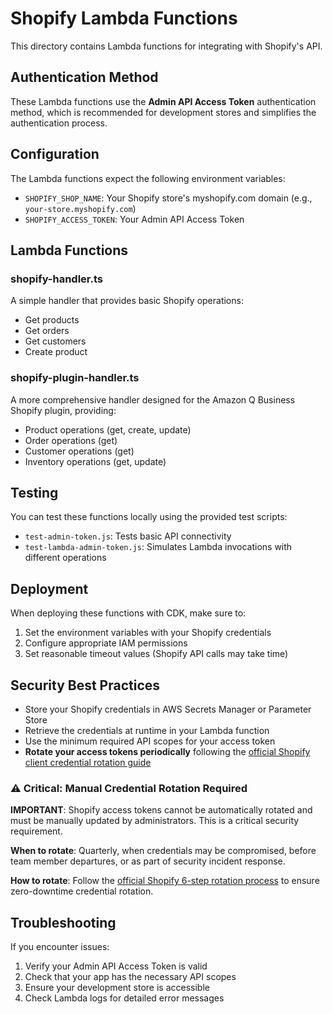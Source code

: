 # Shopify Lambda Functions

This directory contains Lambda functions for integrating with Shopify's API.

## Authentication Method

These Lambda functions use the **Admin API Access Token** authentication method, which is recommended for development stores and simplifies the authentication process.

## Configuration

The Lambda functions expect the following environment variables:

- `SHOPIFY_SHOP_NAME`: Your Shopify store's myshopify.com domain (e.g., `your-store.myshopify.com`)
- `SHOPIFY_ACCESS_TOKEN`: Your Admin API Access Token

## Lambda Functions

### shopify-handler.ts

A simple handler that provides basic Shopify operations:
- Get products
- Get orders
- Get customers
- Create product

### shopify-plugin-handler.ts

A more comprehensive handler designed for the Amazon Q Business Shopify plugin, providing:
- Product operations (get, create, update)
- Order operations (get)
- Customer operations (get)
- Inventory operations (get, update)

## Testing

You can test these functions locally using the provided test scripts:
- `test-admin-token.js`: Tests basic API connectivity
- `test-lambda-admin-token.js`: Simulates Lambda invocations with different operations

## Deployment

When deploying these functions with CDK, make sure to:
1. Set the environment variables with your Shopify credentials
2. Configure appropriate IAM permissions
3. Set reasonable timeout values (Shopify API calls may take time)

## Security Best Practices

- Store your Shopify credentials in AWS Secrets Manager or Parameter Store
- Retrieve the credentials at runtime in your Lambda function
- Use the minimum required API scopes for your access token
- **Rotate your access tokens periodically** following the [official Shopify client credential rotation guide](https://shopify.dev/docs/apps/build/authentication-authorization/client-secrets/rotate-revoke-client-credentials)

### ⚠️ Critical: Manual Credential Rotation Required

**IMPORTANT**: Shopify access tokens cannot be automatically rotated and must be manually updated by administrators. This is a critical security requirement.

**When to rotate**: Quarterly, when credentials may be compromised, before team member departures, or as part of security incident response.

**How to rotate**: Follow the [official Shopify 6-step rotation process](https://shopify.dev/docs/apps/build/authentication-authorization/client-secrets/rotate-revoke-client-credentials) to ensure zero-downtime credential rotation.

## Troubleshooting

If you encounter issues:
1. Verify your Admin API Access Token is valid
2. Check that your app has the necessary API scopes
3. Ensure your development store is accessible
4. Check Lambda logs for detailed error messages
